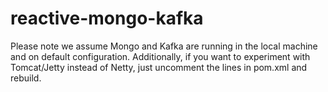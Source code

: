 # reactive-mongo-kafka

Please note we assume Mongo and Kafka are running in the local machine and on default configuration.
Additionally, if you want to experiment with Tomcat/Jetty instead of Netty, just uncomment the lines in pom.xml and rebuild.